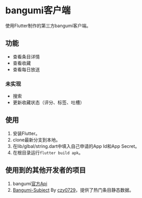 # bangumi客户端

使用Flutter制作的第三方bangumi客户端。

## 功能

- 查看条目详情
- 查看收藏
- 查看每日放送

### 未实现
- 搜索
- 更新收藏状态（评分、标签、吐槽）

## 使用
1. 安装Flutter。
2. clone最新分支到本地。
3. 在lib/glbal/string.dart中填入自己申请的App Id和App Secret。
4. 在根目录运行`flutter build apk`。

## 使用到的其他开发者的项目
1. bangumi[官方Api](https://github.com/bangumi/api)
2. [Bangumi-Subject](https://github.com/czy0729/Bangumi-Subject) By [czy0729](https://github.com/czy0729)，提供了热门条目静态数据。